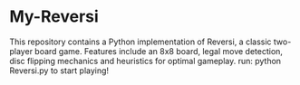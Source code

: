 # My-Reversi
This repository contains a Python implementation of Reversi, a classic two-player board game. Features include an 8x8 board, legal move detection, disc flipping mechanics and heuristics for optimal gameplay.
run:
python Reversi.py to start playing!

